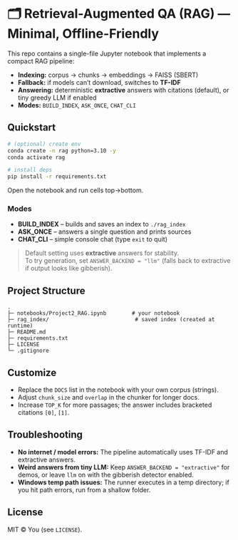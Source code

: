 # 🗂️ Retrieval-Augmented QA (RAG) — Minimal, Offline-Friendly

This repo contains a single-file Jupyter notebook that implements a compact RAG pipeline:

- **Indexing:** corpus → chunks → embeddings → FAISS (SBERT)  
- **Fallback:** if models can’t download, switches to **TF-IDF**  
- **Answering:** deterministic **extractive** answers with citations (default), or tiny greedy LLM if enabled  
- **Modes:** `BUILD_INDEX`, `ASK_ONCE`, `CHAT_CLI`

## Quickstart

```bash
# (optional) create env
conda create -n rag python=3.10 -y
conda activate rag

# install deps
pip install -r requirements.txt
```

Open the notebook and run cells top→bottom.

### Modes
- **BUILD_INDEX** – builds and saves an index to `./rag_index`
- **ASK_ONCE** – answers a single question and prints sources
- **CHAT_CLI** – simple console chat (type `exit` to quit)

> Default setting uses **extractive** answers for stability.  
> To try generation, set `ANSWER_BACKEND = "llm"` (falls back to extractive if output looks like gibberish).

## Project Structure

```
.
├─ notebooks/Project2_RAG.ipynb        # your notebook
├─ rag_index/                           # saved index (created at runtime)
├─ README.md
├─ requirements.txt
├─ LICENSE
└─ .gitignore
```

## Customize

- Replace the `DOCS` list in the notebook with your own corpus (strings).
- Adjust `chunk_size` and `overlap` in the chunker for longer docs.
- Increase `TOP_K` for more passages; the answer includes bracketed citations `[0]`, `[1]`.

## Troubleshooting

- **No internet / model errors:** The pipeline automatically uses TF-IDF and extractive answers.
- **Weird answers from tiny LLM:** Keep `ANSWER_BACKEND = "extractive"` for demos, or leave `llm` on with the gibberish detector enabled.
- **Windows temp path issues:** The runner executes in a temp directory; if you hit path errors, run from a shallow folder.

## License

MIT © You (see `LICENSE`).
